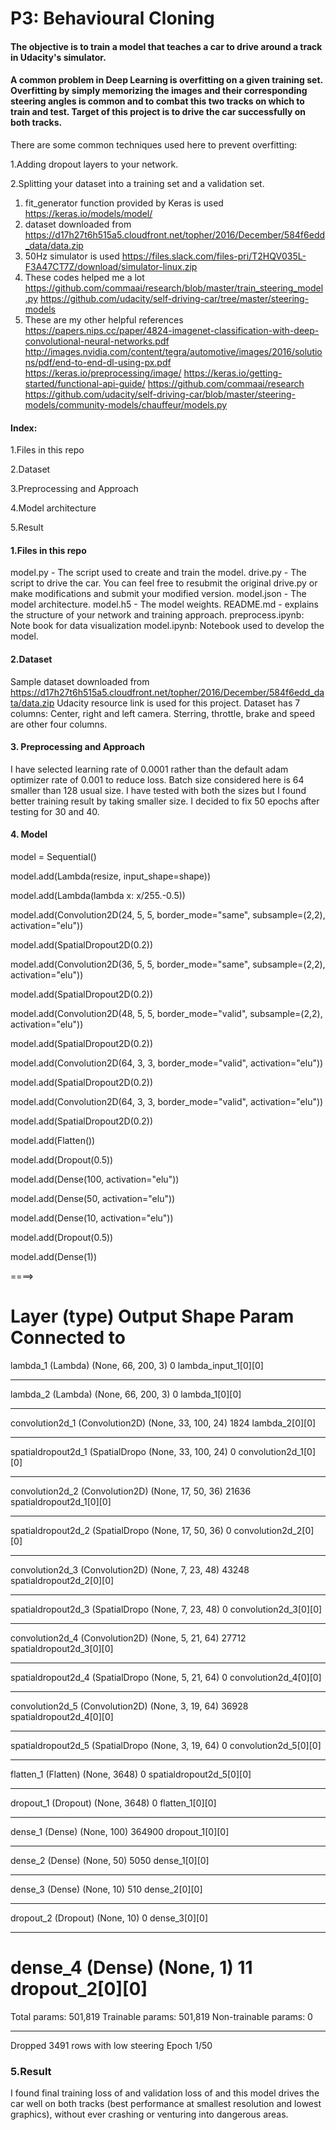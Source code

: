 # P3: Behavioural Cloning

#### The objective is to train a model that teaches a car to drive around a track in Udacity's simulator.
#### A common problem in Deep Learning is overfitting on a given training set. Overfitting by simply memorizing the images and their corresponding steering angles is common and to combat this two tracks on which to train and test. Target of this project is to drive the car successfully on both tracks.

There are some common techniques used here to prevent overfitting:

1.Adding dropout layers to your network.

2.Splitting your dataset into a training set and a validation set.

 1. fit_generator function provided by Keras is used https://keras.io/models/model/
 2. dataset downloaded from  https://d17h27t6h515a5.cloudfront.net/topher/2016/December/584f6edd_data/data.zip
 3. 50Hz simulator is used https://files.slack.com/files-pri/T2HQV035L-F3A47CT7Z/download/simulator-linux.zip
 4. These codes helped me a lot 
 https://github.com/commaai/research/blob/master/train_steering_model.py
 https://github.com/udacity/self-driving-car/tree/master/steering-models
 5. These are my other helpful references 
  https://papers.nips.cc/paper/4824-imagenet-classification-with-deep-convolutional-neural-networks.pdf
  http://images.nvidia.com/content/tegra/automotive/images/2016/solutions/pdf/end-to-end-dl-using-px.pdf
  https://keras.io/preprocessing/image/
  https://keras.io/getting-started/functional-api-guide/
  https://github.com/commaai/research
  https://github.com/udacity/self-driving-car/blob/master/steering-models/community-models/chauffeur/models.py

#### Index: 
1.Files in this repo

2.Dataset

3.Preprocessing and Approach

4.Model architecture

5.Result

#### 1.Files in this repo

model.py - The script used to create and train the model.
    drive.py - The script to drive the car. You can feel free to resubmit the original drive.py or make modifications 
    and submit your modified version.
    model.json - The model architecture.
    model.h5 - The model weights.
    README.md - explains the structure of your network and training approach.
    preprocess.ipynb: Note book for data visualization
    model.ipynb: Notebook used to develop the model.

#### 2.Dataset
Sample dataset downloaded from  https://d17h27t6h515a5.cloudfront.net/topher/2016/December/584f6edd_data/data.zip Udacity resource link is used for this project.
Dataset has 7 columns: Center, right and left camera. Sterring, throttle, brake and speed are other four columns. 

#### 3. Preprocessing and Approach

I have selected learning rate of 0.0001 rather than the default adam optimizer rate of 0.001 to reduce loss.  Batch size considered here is 64 smaller than 128 usual size. I have tested with both the sizes but I found better training result by taking smaller size. I decided to fix 50 epochs after testing for 30 and 40.

#### 4. Model
model = Sequential()

model.add(Lambda(resize, input_shape=shape))

model.add(Lambda(lambda x: x/255.-0.5))

model.add(Convolution2D(24, 5, 5, border_mode="same", subsample=(2,2), activation="elu"))

model.add(SpatialDropout2D(0.2))

model.add(Convolution2D(36, 5, 5, border_mode="same", subsample=(2,2), activation="elu"))

model.add(SpatialDropout2D(0.2))

model.add(Convolution2D(48, 5, 5, border_mode="valid", subsample=(2,2), activation="elu"))

model.add(SpatialDropout2D(0.2))

model.add(Convolution2D(64, 3, 3, border_mode="valid", activation="elu"))

model.add(SpatialDropout2D(0.2))

model.add(Convolution2D(64, 3, 3, border_mode="valid", activation="elu"))

model.add(SpatialDropout2D(0.2))

model.add(Flatten())

model.add(Dropout(0.5))

model.add(Dense(100, activation="elu"))

model.add(Dense(50, activation="elu"))

model.add(Dense(10, activation="elu"))

model.add(Dropout(0.5))

model.add(Dense(1))

====>

Layer (type)                     Output Shape          Param       Connected to                     
====================================================================================================
lambda_1 (Lambda)                (None, 66, 200, 3)    0           lambda_input_1[0][0]             
____________________________________________________________________________________________________
lambda_2 (Lambda)                (None, 66, 200, 3)    0           lambda_1[0][0]                   
____________________________________________________________________________________________________
convolution2d_1 (Convolution2D)  (None, 33, 100, 24)   1824        lambda_2[0][0]                   
____________________________________________________________________________________________________
spatialdropout2d_1 (SpatialDropo (None, 33, 100, 24)   0           convolution2d_1[0][0]            
____________________________________________________________________________________________________
convolution2d_2 (Convolution2D)  (None, 17, 50, 36)    21636       spatialdropout2d_1[0][0]         
____________________________________________________________________________________________________
spatialdropout2d_2 (SpatialDropo (None, 17, 50, 36)    0           convolution2d_2[0][0]            
____________________________________________________________________________________________________
convolution2d_3 (Convolution2D)  (None, 7, 23, 48)     43248       spatialdropout2d_2[0][0]         
____________________________________________________________________________________________________
spatialdropout2d_3 (SpatialDropo (None, 7, 23, 48)     0           convolution2d_3[0][0]            
____________________________________________________________________________________________________
convolution2d_4 (Convolution2D)  (None, 5, 21, 64)     27712       spatialdropout2d_3[0][0]         
____________________________________________________________________________________________________
spatialdropout2d_4 (SpatialDropo (None, 5, 21, 64)     0           convolution2d_4[0][0]            
____________________________________________________________________________________________________
convolution2d_5 (Convolution2D)  (None, 3, 19, 64)     36928       spatialdropout2d_4[0][0]         
____________________________________________________________________________________________________
spatialdropout2d_5 (SpatialDropo (None, 3, 19, 64)     0           convolution2d_5[0][0]            
____________________________________________________________________________________________________
flatten_1 (Flatten)              (None, 3648)          0           spatialdropout2d_5[0][0]         
____________________________________________________________________________________________________
dropout_1 (Dropout)              (None, 3648)          0           flatten_1[0][0]                  
____________________________________________________________________________________________________
dense_1 (Dense)                  (None, 100)           364900      dropout_1[0][0]                  
____________________________________________________________________________________________________
dense_2 (Dense)                  (None, 50)            5050        dense_1[0][0]                    
____________________________________________________________________________________________________
dense_3 (Dense)                  (None, 10)            510         dense_2[0][0]                    
____________________________________________________________________________________________________
dropout_2 (Dropout)              (None, 10)            0           dense_3[0][0]                    
____________________________________________________________________________________________________
dense_4 (Dense)                  (None, 1)             11          dropout_2[0][0]                  
====================================================================================================
Total params: 501,819
Trainable params: 501,819
Non-trainable params: 0
____________________________________________________________________________________________________
Dropped 3491 rows with low steering
Epoch 1/50

### 5.Result
I found final training loss of and validation loss of and this model drives the car well on both tracks (best performance at smallest resolution and lowest graphics), without ever crashing or venturing into dangerous areas.
